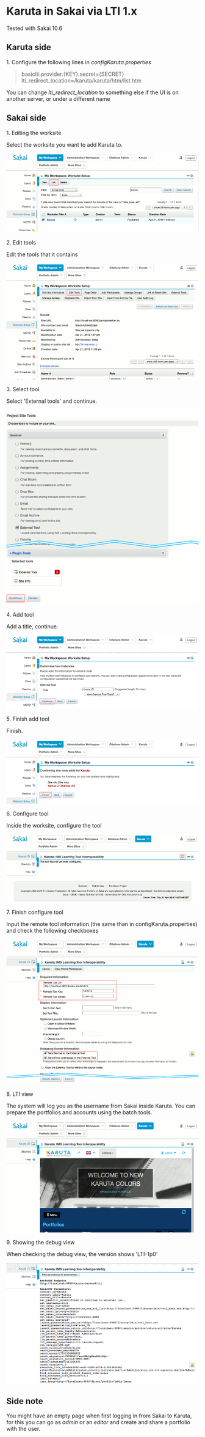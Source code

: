 Karuta in Sakai via LTI 1.x
=

Tested with Sakai 10.6

## Karuta side

1\. Configure the following lines in *configKaruta.properties*

> basiclti.provider.{KEY}.secret={SECRET}
> lti\_redirect\_location=/karuta/karuta/htm/list.htm

You can change *lti\_redirect\_location* to something else if the UI is on another server, or under a different name

## Sakai side

1\. Editing the worksite

Select the worksite you want to add Karuta to.

![Edit worksite](./lti_screenshot/01-edit_worksite_b.png)

2\. Edit tools

Edit the tools that it contains

![Edit tools](./lti_screenshot/02-edit_tools_b.png)

3\. Select tool

Select 'External tools' and continue.

![Select tool](./lti_screenshot/03-select_tool_b.png)

4\. Add tool

Add a title, continue.

![Add tool](./lti_screenshot/04-add_tool_b.png)

5\. Finish add tool

Finish.

![Finish add tool](./lti_screenshot/05-finish_add_tool_c.png)

6\. Configure tool

Inside the worksite, configure the tool

![Configure tool](./lti_screenshot/06-configure_tool_b.png)

7\. Finish configure tool

Input the remote tool information (the same than in configKaruta.properties) and check the following checkboxes

![Finish configure tool](./lti_screenshot/07-finish_configure_tool_b.png)

8\. LTI view

The system will log you as the username from Sakai inside Karuta. You can prepare the portfolios and accounts using the batch tools.

![LTI view](./lti_screenshot/08-lti_view_b.png)

9\. Showing the debug view

When checking the debug view, the version shows 'LTI-1p0' 

![Debug](./lti_screenshot/09-debug_c.png)

## Side note
You might have an empty page when first logging in from Sakai to Karuta, for this you can go as *admin* or an *editor* and create and share a portfolio with the user.